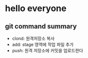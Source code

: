 # hello everyone

## git command summary

- clond: 원격저장소 복사
- add: stage 영역에 작업 파일 추가
- push: 원격 저장소에 커밋을 업로드한다
